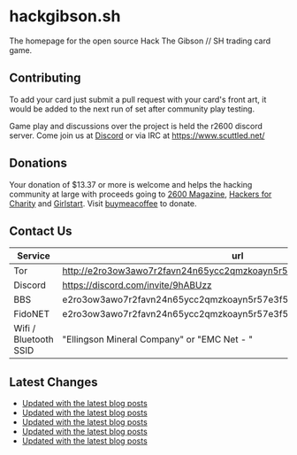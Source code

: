# hackgibson.sh
The homepage for the open source Hack The Gibson // SH trading card game.


## Contributing

To add your card just submit a pull request with your card's front art, it would be added to the next run of set after community play testing.

Game play and discussions over the project is held the r2600 discord server. Come join us at [Discord](https://discord.com/invite/9hABUzz) or via IRC at https://www.scuttled.net/


## Donations

Your donation of $13.37 or more is welcome and helps the hacking community at large with proceeds going to [2600 Magazine](https://2600.com/), [Hackers for Charity](https://hackersforcharity.org) and [Girlstart](https://girlstart.org).  Visit [buymeacoffee](https://www.buymeacoffee.com/hackgibson.sh) to donate.


## Contact Us

Service | url
-|-
Tor | http://e2ro3ow3awo7r2favn24n65ycc2qmzkoayn5r57e3f56nvjwdcgg32ad.onion
Discord | https://discord.com/invite/9hABUzz
BBS | e2ro3ow3awo7r2favn24n65ycc2qmzkoayn5r57e3f56nvjwdcgg32ad.onion:23
FidoNET | e2ro3ow3awo7r2favn24n65ycc2qmzkoayn5r57e3f56nvjwdcgg32ad.onion:24554
Wifi / Bluetooth SSID | "Ellingson Mineral Company" or "EMC Net - <fidonet address>"

## Latest Changes
<!-- BLOG-POST-LIST:START -->
- [Updated with the latest blog posts](https://github.com/DFW2600/hackgibson.sh/commit/e5d6040b7e0fee2d0cd199b41d826261d21d7826)
- [Updated with the latest blog posts](https://github.com/DFW2600/hackgibson.sh/commit/0cd1546812064f4120d17b48d28027e612f084f0)
- [Updated with the latest blog posts](https://github.com/DFW2600/hackgibson.sh/commit/c35e88f06a2fb613a36da4ad4fb4d3ce6eda7cac)
- [Updated with the latest blog posts](https://github.com/DFW2600/hackgibson.sh/commit/681eb80b3fbb0c1bb0a1811a7b2fd872879c3a95)
- [Updated with the latest blog posts](https://github.com/DFW2600/hackgibson.sh/commit/69ea1d5381af9d13b02fa11dabe663c0360546a1)
<!-- BLOG-POST-LIST:END -->
